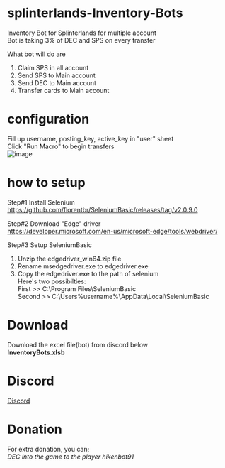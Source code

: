 # splinterlands-Inventory-Bots
Inventory Bot for Splinterlands for multiple account <br>
Bot is taking 3% of DEC and SPS on every transfer <br>

What bot will do are
  1. Claim SPS in all account
  2. Send SPS to Main account
  3. Send DEC to Main account
  4. Transfer cards to Main account

# configuration
Fill up username, posting_key, active_key in "user" sheet <br>
Click "Run Macro" to begin transfers <br>
![image](https://user-images.githubusercontent.com/41695677/143074273-feff51d0-ae15-40a0-b012-9b1f64abc768.png)

# how to setup
Step#1 Install Selenium <br>
https://github.com/florentbr/SeleniumBasic/releases/tag/v2.0.9.0

Step#2 Download "Edge" driver <br>
https://developer.microsoft.com/en-us/microsoft-edge/tools/webdriver/

Step#3 Setup SeleniumBasic <br>
1. Unzip the edgedriver_win64.zip file
2. Rename msedgedriver.exe to edgedriver.exe 
3. Copy the edgedriver.exe to the path of selenium <br>
Here's two possibilties: <br>
     First >> C:\Program Files\SeleniumBasic <br>
     Second >> C:\Users\%username%\AppData\Local\SeleniumBasic

# Download
Download the excel file(bot) from discord below <br>
<b>InventoryBots.xlsb</b>

# Discord
<a href="https://discord.gg/53GF7P6BUN">Discord</a>

# Donation
For extra donation, you can; <br>
*DEC into the game to the player hikenbot91*

